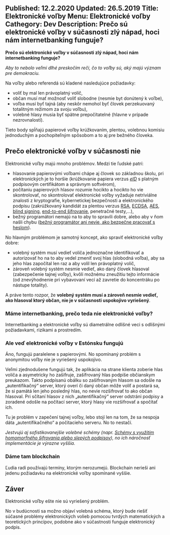 Published: 12.2.2020
Updated: 26.5.2019
Title: Elektronické voľby
Menu: Elektronické voľby
Cathegory: Dev
Description: Prečo sú elektronické voľby v súčasnosti zlý nápad, hoci nám internetbanking funguje?
---
**Prečo sú elektronické voľby v súčasnosti zlý nápad, hoci nám internetbanking funguje?**

_Aby to nebolo veľmi dlhé preskočím reči, čo to voľby sú, aký majú význam pre demokraciu._

Na voľby alebo referendá sú kladené nasledujúce požiadavky:
* voliť by mal len právoplatný volič,
* občan musí mať možnosť voliť slobodne (nesmie byt donútený k voľbe),
* voľba musí byť tajná (aby neskôr nemohol byť človek perzekuovaný totalitným režimom za svoju voľbu),
* volebné hlasy musia byť spätne prepočítatelné (hlavne v prípade nezrovnalostí).

Tieto body spĺňajú papierové voľby krúžkovaním, plentou, volebnou komisiu jednoduchým a pochopiteľným spôsobom
a to aj pre bežného človeka.

## Prečo elektronické voľby v súčasnosti nie
Elektronické voľby majú mnoho problémov. Medzi tie ľudské patrí:
* hlasovanie papierovými voľbami chápe aj človek so základnou školu, pri elektronických je to horšie
(krúžkovanie papiera verzus _[eID](https://www.slovensko.sk/sk/eid)_ s platným podpisovým certifikátom a správnym softvérom),
* počítaniu papierových hlasov rozumie hocikto a hocikto ho vie skontrolovať,
no skontrolovať elektronické voľby vyžaduje netriviálne znalosti z kryptografie,
kybernetickej bezpečnosti a elektronického podpisu (zakrúžkovaný kandidát za plentou verzus [RSA](https://cs.wikipedia.org/wiki/RSA),
[ECDSA](https://sk.wikipedia.org/wiki/Elliptic_Curve_Digital_Signature_Algorithm),
[AES](https://en.wikipedia.org/wiki/Advanced_Encryption_Standard),
[blind signing](https://en.wikipedia.org/wiki/Blind_signature),
[end-to-end šifrovanie](https://en.wikipedia.org/wiki/End-to-end_encryption), penetračné testy,...),
* bežný programátori nemajú na to aby to spravili dobre, alebo aby v ňom našli chybu ([bežný programátor ani nevie, ako bezpečne pracovať s heslom](https://net.cs.uni-bonn.de/fileadmin/user_upload/naiakshi/Naiakshina_Password_Study.pdf)).

No hlavným problémom je samotný koncept, ako spraviť elektronické voľby dobre:
* volebný systém musí vedieť voliča jednoznačne identifikovať a autorizovať ho na to aby vedel zmeniť svoj hlas (slobodná voľba),
aby sa jeho hlas započítal len raz a aby volil len právoplatný volič,
* zároveň volebný systém nesmie vedieť, ako daný človek hlasoval (zabezpečenie tajnej voľby),
kvôli možnému zneužitiu tejto informácie (od znevýhodnenie pri vybavovaní vecí až zavretie do koncentráku po nástupe totality).

A práve tento rozpor, že **volebný systém musí a zároveň nesmie vedieť, ako hlasoval ktorý občan, nie je v súčasnosti uspokojivo vyriešený**.

### Máme internetbanking, prečo teda nie elektronické voľby?
Internetbanking a elektronické voľby sú diametrálne odlišné veci s odlišnými požiadavkami, rizikami a prostredím.

### Ale veď elektronické voľby v Estónsku fungujú
Áno, fungujú paralelene s papierovými. No spomínaný problém s anonymitou voľby nie je vyriešený uspokojivo.

Veľmi zjednodušene fungujú tak, že aplikácia na strane klienta zoberie hlas voliča a asymetricky ho zašifruje, zašifrovaný hlas podpíše občianskym preukazom.
Takto podpísanú obálku so zašifrovaným hlasom sa odošle na „autentifikačný“ server, ktorý overí či daný občan môže voliť a postará sa, že si pamätá len jeho posledný hlas, no nevie rozšifrovať to ako občan hlasoval.
Pri sčítaní hlasov z nich „autentifikačný“ server odstráni podpisy a zoradené odošle na počítací server, ktorý hlasy vie rozšifrovať a spočítať ich.

Tu je problém v zapečení tajnej voľby, lebo stojí len na tom, že sa nespoja dáta „autentifikačného“ a počítacieho serveru.
No to nestačí.

_Jestvujú aj sofistikovanejšie volebné schémy (napr. [Schémy s využitím homomorfného šifrovania alebo slepých podpisov](http://www.dcs.fmph.uniba.sk/diplomovky/obhajene/getfile.php/Danko_DP.pdf?id=334&fid=575&type=application%2Fpdf)),
no ich náročnosť implementácie je výrazne vyššia._

### Dáme tam blockchain
Ľudia radi používajú termíny, ktorým nerozumejú. Blockchain nerieši ani jedenu požiadavku na elektronické voľby spomínané vyššie.

## Záver
Elektronické voľby ešte nie sú vyriešený problém.

No v budúcnosti sa možno objaví volebná schéma, ktorý bude riešiť súčasné problémy elektronických volieb pomocou tvrdých matematických a teoretických princípov, podobne ako v súčastnosti funguje elektronický podpis. 
